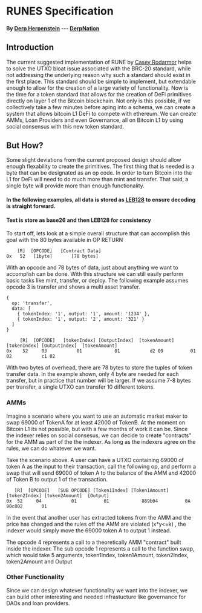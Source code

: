 # RUNES Specification
#### By [Derp Herpenstein](https://twitter.com/0xDerpNation) --- [DerpNation](https://www.derpnation.xyz/)

## Introduction
 The current suggested implementation of RUNE by [Casey Rodarmor](https://rodarmor.com/blog/runes/) helps to solve the UTXO bloat issue associated with the BRC-20 standard, while not addressing the underlying reason why such a standard should exist in the first place. This standard should be simple to implement, but extendable enough to allow for the creation of a large variety of functionality. Now is the time for a token standard that allows for the creation of DeFi primitives directly on layer 1 of the Bitcoin blockchain. Not only is this possible, if we collectively take a few minutes before aping into a schema, we can create a system that allows bitcoin L1 DeFi to compete with ethereum.  We can create AMMs, Loan Providers and even Governance, all on Bitcoin L1 by using social consensus with this new token standard.

 ## But How?
 Some slight deviations from the current proposed design should allow enough flexability to create the primitives.  The first thing that is needed is a byte that can be designated as an op code.  In order to turn Bitcoin into the L1 for DeFi will need to do much more than mint and transfer. That said, a single byte will provide more than enough functionality.  
 #### In the following examples, all data is stored as [LEB128](https://en.wikipedia.org/wiki/LEB128) to ensure decoding is straight forward.
 #### Text is store as base26 and then LEB128 for consistency

 To start off, lets look at a simple overall structure that can accomplish this goal with the 80 bytes available in OP RETURN

 ```
     [R]  [OPCODE]   [Contract Data]
0x   52   [1byte]       [78 bytes]
```
With an opcode and 78 bytes of data, just about anything we want to accomplish can be done. With this structure we can still easily perform basic tasks like mint, transfer, or deploy. The following example assumes opcode 3 is transfer and shows a multi asset transfer. 
```
{
  op: 'transfer',
  data: [
    { tokenIndex: '1', output: '1', amount: '1234' },
    { tokenIndex: '1', output: '2', amount: '321' }
  ]
}
```

```
     [R]  [OPCODE]   [tokenIndex] [OutputIndex]  [tokenAmount]  [tokenIndex] [OutputIndex]  [tokenAmount]  
0x    52     03           01            01           d2 09          01            02           c1 02
```

With two bytes of overhead, there are 78 bytes to store the tuples of token transfer data. In the example shown, only 4 byte are needed for each transfer, but in practice that number will be larger.  If we assume 7-8 bytes per transfer, a single UTXO can transfer 10 different tokens.  


### AMMs
 Imagine a scenario where you want to use an automatic market maker to swap 69000 of TokenA for at least 42000 of TokenB.  At the moment on Bitcoin L1 its not possible, but with a few months of work it can be. Since the indexer relies on social consesus, we can decide to create "contracts" for the AMM as part of the the indexer.  As long as the indexers agree on the rules, we can do whatever we want.
 
  
  Take the scenario above.  A user can have a UTXO containing 69000 of token A as the input to their transaction, call the following op, and perform a swap that will send 69000 of token A to the balance of the AMM and 42000 of Token B to output 1 of the transaction. 

```
   [R]  [OPCODE]   [SUB OPCODE] [Token1Index] [Token1Amount] [token2Index] [token2Amount]  [Output]
0x  52     04           01          01            889b04          0A            90c802       01
```
In the event that another user has extracted tokens from the AMM and the price has changed and the rules off the AMM are violated (x*y<=k) , the indexer would simply move the 69000 token A to output 1 instead.

The opcode 4 represents a call to a theoretically AMM "contract" built inside the indexer.  The sub opcode 1 represents a call to the function swap, which would take 5 arguments, token1Index, token1Amount, token2Index, token2Amount and Output

### Other Functionality
Since we can design whatever functionality we want into the indexer, we can build other interesting and needed infrastucture like governance for DAOs and loan providers.  

